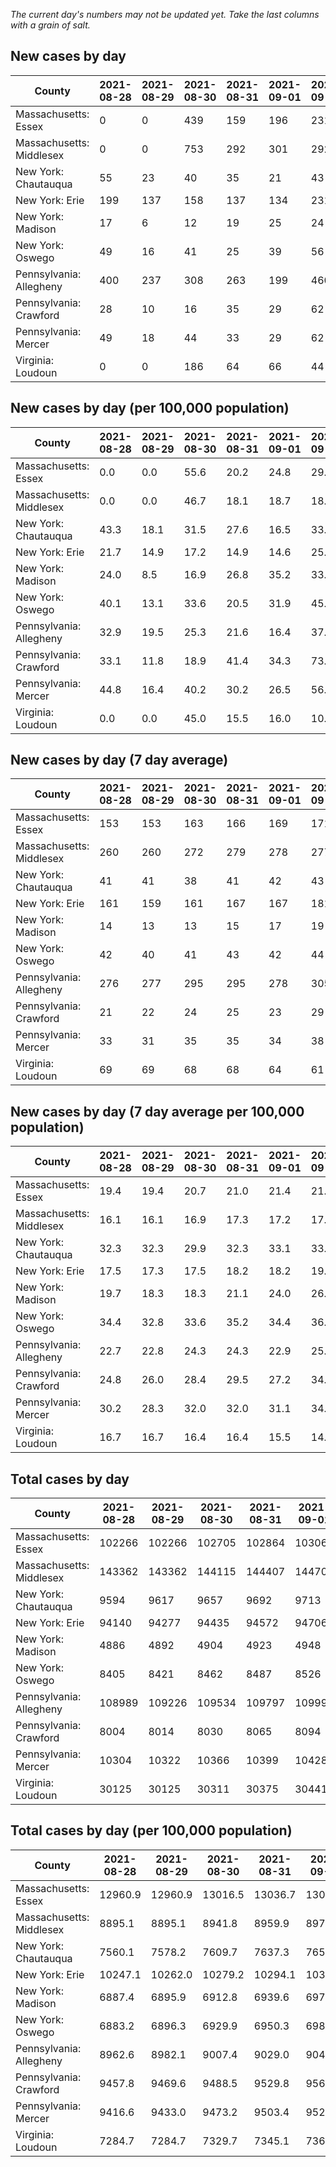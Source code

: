 _The current day's numbers may not be updated yet. Take the last columns with a grain of salt._
## New cases by day

| County | 2021-08-28 | 2021-08-29 | 2021-08-30 | 2021-08-31 | 2021-09-01 | 2021-09-02 | 2021-09-03 |
| --- | --- | --- | --- | --- | --- | --- | --- |
| Massachusetts: Essex | 0 | 0 | 439 | 159 | 196 | 231 |  |
| Massachusetts: Middlesex | 0 | 0 | 753 | 292 | 301 | 292 |  |
| New York: Chautauqua | 55 | 23 | 40 | 35 | 21 | 43 |  |
| New York: Erie | 199 | 137 | 158 | 137 | 134 | 231 |  |
| New York: Madison | 17 | 6 | 12 | 19 | 25 | 24 |  |
| New York: Oswego | 49 | 16 | 41 | 25 | 39 | 56 |  |
| Pennsylvania: Allegheny | 400 | 237 | 308 | 263 | 199 | 460 | 305 |
| Pennsylvania: Crawford | 28 | 10 | 16 | 35 | 29 | 62 | 53 |
| Pennsylvania: Mercer | 49 | 18 | 44 | 33 | 29 | 62 | 40 |
| Virginia: Loudoun | 0 | 0 | 186 | 64 | 66 | 44 | 156 |

## New cases by day (per 100,000 population)

| County | 2021-08-28 | 2021-08-29 | 2021-08-30 | 2021-08-31 | 2021-09-01 | 2021-09-02 | 2021-09-03 |
| --- | --- | --- | --- | --- | --- | --- | --- |
| Massachusetts: Essex | 0.0 | 0.0 | 55.6 | 20.2 | 24.8 | 29.3 |  |
| Massachusetts: Middlesex | 0.0 | 0.0 | 46.7 | 18.1 | 18.7 | 18.1 |  |
| New York: Chautauqua | 43.3 | 18.1 | 31.5 | 27.6 | 16.5 | 33.9 |  |
| New York: Erie | 21.7 | 14.9 | 17.2 | 14.9 | 14.6 | 25.1 |  |
| New York: Madison | 24.0 | 8.5 | 16.9 | 26.8 | 35.2 | 33.8 |  |
| New York: Oswego | 40.1 | 13.1 | 33.6 | 20.5 | 31.9 | 45.9 |  |
| Pennsylvania: Allegheny | 32.9 | 19.5 | 25.3 | 21.6 | 16.4 | 37.8 | 25.1 |
| Pennsylvania: Crawford | 33.1 | 11.8 | 18.9 | 41.4 | 34.3 | 73.3 | 62.6 |
| Pennsylvania: Mercer | 44.8 | 16.4 | 40.2 | 30.2 | 26.5 | 56.7 | 36.6 |
| Virginia: Loudoun | 0.0 | 0.0 | 45.0 | 15.5 | 16.0 | 10.6 | 37.7 |

## New cases by day (7 day average)

| County | 2021-08-28 | 2021-08-29 | 2021-08-30 | 2021-08-31 | 2021-09-01 | 2021-09-02 | 2021-09-03 |
| --- | --- | --- | --- | --- | --- | --- | --- |
| Massachusetts: Essex | 153 | 153 | 163 | 166 | 169 | 171 |  |
| Massachusetts: Middlesex | 260 | 260 | 272 | 279 | 278 | 277 |  |
| New York: Chautauqua | 41 | 41 | 38 | 41 | 42 | 43 |  |
| New York: Erie | 161 | 159 | 161 | 167 | 167 | 181 |  |
| New York: Madison | 14 | 13 | 13 | 15 | 17 | 19 |  |
| New York: Oswego | 42 | 40 | 41 | 43 | 42 | 44 |  |
| Pennsylvania: Allegheny | 276 | 277 | 295 | 295 | 278 | 305 | 310 |
| Pennsylvania: Crawford | 21 | 22 | 24 | 25 | 23 | 29 | 33 |
| Pennsylvania: Mercer | 33 | 31 | 35 | 35 | 34 | 38 | 39 |
| Virginia: Loudoun | 69 | 69 | 68 | 68 | 64 | 61 | 74 |

## New cases by day (7 day average per 100,000 population)

| County | 2021-08-28 | 2021-08-29 | 2021-08-30 | 2021-08-31 | 2021-09-01 | 2021-09-02 | 2021-09-03 |
| --- | --- | --- | --- | --- | --- | --- | --- |
| Massachusetts: Essex | 19.4 | 19.4 | 20.7 | 21.0 | 21.4 | 21.7 |  |
| Massachusetts: Middlesex | 16.1 | 16.1 | 16.9 | 17.3 | 17.2 | 17.2 |  |
| New York: Chautauqua | 32.3 | 32.3 | 29.9 | 32.3 | 33.1 | 33.9 |  |
| New York: Erie | 17.5 | 17.3 | 17.5 | 18.2 | 18.2 | 19.7 |  |
| New York: Madison | 19.7 | 18.3 | 18.3 | 21.1 | 24.0 | 26.8 |  |
| New York: Oswego | 34.4 | 32.8 | 33.6 | 35.2 | 34.4 | 36.0 |  |
| Pennsylvania: Allegheny | 22.7 | 22.8 | 24.3 | 24.3 | 22.9 | 25.1 | 25.5 |
| Pennsylvania: Crawford | 24.8 | 26.0 | 28.4 | 29.5 | 27.2 | 34.3 | 39.0 |
| Pennsylvania: Mercer | 30.2 | 28.3 | 32.0 | 32.0 | 31.1 | 34.7 | 35.6 |
| Virginia: Loudoun | 16.7 | 16.7 | 16.4 | 16.4 | 15.5 | 14.8 | 17.9 |

## Total cases by day

| County | 2021-08-28 | 2021-08-29 | 2021-08-30 | 2021-08-31 | 2021-09-01 | 2021-09-02 | 2021-09-03 |
| --- | --- | --- | --- | --- | --- | --- | --- |
| Massachusetts: Essex | 102266 | 102266 | 102705 | 102864 | 103060 | 103291 |  |
| Massachusetts: Middlesex | 143362 | 143362 | 144115 | 144407 | 144708 | 145000 |  |
| New York: Chautauqua | 9594 | 9617 | 9657 | 9692 | 9713 | 9756 |  |
| New York: Erie | 94140 | 94277 | 94435 | 94572 | 94706 | 94937 |  |
| New York: Madison | 4886 | 4892 | 4904 | 4923 | 4948 | 4972 |  |
| New York: Oswego | 8405 | 8421 | 8462 | 8487 | 8526 | 8582 |  |
| Pennsylvania: Allegheny | 108989 | 109226 | 109534 | 109797 | 109996 | 110456 | 110761 |
| Pennsylvania: Crawford | 8004 | 8014 | 8030 | 8065 | 8094 | 8156 | 8209 |
| Pennsylvania: Mercer | 10304 | 10322 | 10366 | 10399 | 10428 | 10490 | 10530 |
| Virginia: Loudoun | 30125 | 30125 | 30311 | 30375 | 30441 | 30485 | 30641 |

## Total cases by day (per 100,000 population)

| County | 2021-08-28 | 2021-08-29 | 2021-08-30 | 2021-08-31 | 2021-09-01 | 2021-09-02 | 2021-09-03 |
| --- | --- | --- | --- | --- | --- | --- | --- |
| Massachusetts: Essex | 12960.9 | 12960.9 | 13016.5 | 13036.7 | 13061.5 | 13090.8 |  |
| Massachusetts: Middlesex | 8895.1 | 8895.1 | 8941.8 | 8959.9 | 8978.6 | 8996.7 |  |
| New York: Chautauqua | 7560.1 | 7578.2 | 7609.7 | 7637.3 | 7653.9 | 7687.8 |  |
| New York: Erie | 10247.1 | 10262.0 | 10279.2 | 10294.1 | 10308.7 | 10333.8 |  |
| New York: Madison | 6887.4 | 6895.9 | 6912.8 | 6939.6 | 6974.8 | 7008.6 |  |
| New York: Oswego | 6883.2 | 6896.3 | 6929.9 | 6950.3 | 6982.3 | 7028.1 |  |
| Pennsylvania: Allegheny | 8962.6 | 8982.1 | 9007.4 | 9029.0 | 9045.4 | 9083.2 | 9108.3 |
| Pennsylvania: Crawford | 9457.8 | 9469.6 | 9488.5 | 9529.8 | 9564.1 | 9637.4 | 9700.0 |
| Pennsylvania: Mercer | 9416.6 | 9433.0 | 9473.2 | 9503.4 | 9529.9 | 9586.6 | 9623.1 |
| Virginia: Loudoun | 7284.7 | 7284.7 | 7329.7 | 7345.1 | 7361.1 | 7371.7 | 7409.5 |
